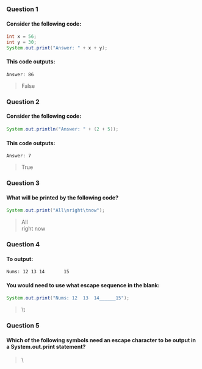 ### Question 1
#### Consider the following code:
```java
int x = 56;
int y = 30;
System.out.print("Answer: " + x + y);
```
#### This code outputs:
```
Answer: 86
```

> False

### Question 2
#### Consider the following code:
```java
System.out.println("Answer: " + (2 + 5));
```
#### This code outputs:
```
Answer: 7
```

> True

### Question 3
#### What will be printed by the following code?
```java
System.out.print("All\nright\tnow");
```

> All    
> right    now

### Question 4
#### To output:
```
Nums: 12 13 14       15
```
#### You would need to use what escape sequence in the blank:
```java
System.out.print("Nums: 12  13  14______15");
```

> \t

### Question 5
#### Which of the following symbols need an escape character to be output in a System.out.print statement?

> \